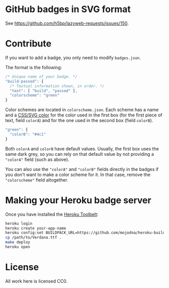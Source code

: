 # GitHub badges in SVG format

See <https://github.com/h5bp/lazyweb-requests/issues/150>.

# Contribute

If you want to add a badge, you only need to modify `badges.json`.

The format is the following:

```js
/* Unique name of your badge. */
"build-passed": {
  /* Textual information shown, in order. */
  "text": [ "build", "passed" ],
  "colorscheme": "green"
}
```

Color schemes are located in `colorscheme.json`. Each scheme has a name and
a [CSS/SVG color](http://www.w3.org/TR/SVG/types.html#DataTypeColor) for the
color used in the first box (for the first piece of text, field `colorA`) and
for the one used in the second box (field `colorB`).

```js
"green": {
  "colorB": "#4c1"
}
```

Both `colorA` and `colorB` have default values. Usually, the first box uses the
same dark grey, so you can rely on that default value by not providing a
`"colorA"` field (such as above).

You can also use the `"colorA"` and `"colorB"` fields directly in the badges if
you don't want to make a color scheme for it. In that case, remove the
`"colorscheme"` field altogether.

# Making your Heroku badge server

Once you have installed the [Heroku Toolbelt](https://toolbelt.heroku.com/):

```bash
heroku login
heroku create your-app-name
heroku config:set BUILDPACK_URL=https://github.com/mojodna/heroku-buildpack-multi.git#build-env
cp /path/to/Verdana.ttf .
make deploy
heroku open
```

# License

All work here is licensed CC0.
